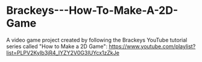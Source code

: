# Brackeys---How-To-Make-A-2D-Game
 A video game project created by following the Brackeys YouTube tutorial series called "How to Make a 2D Game":  https://www.youtube.com/playlist?list=PLPV2KyIb3jR4_IYZY2V0G3IUYcx1zZkJe
